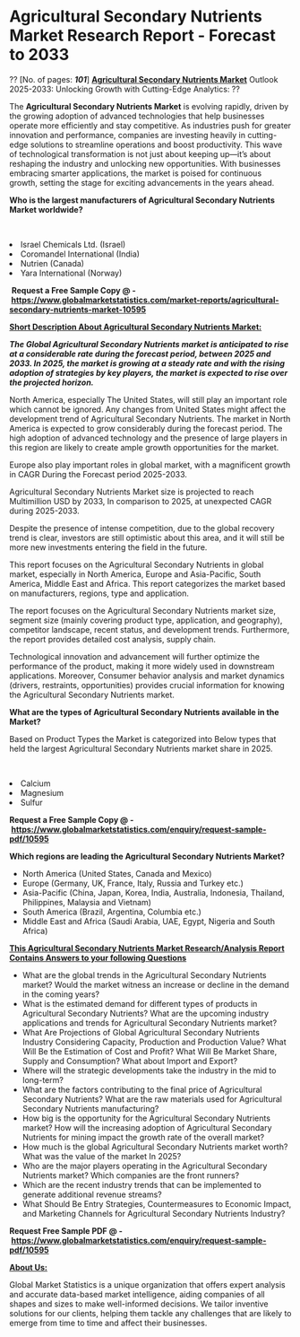 <H1>Agricultural Secondary Nutrients Market Research Report - Forecast to 2033</H1><p>?? [No. of pages:&nbsp;<strong><em>101</em></strong>]&nbsp;<strong><a href="https://www.globalmarketstatistics.com/market-reports/agricultural-secondary-nutrients-market-10595">Agricultural Secondary Nutrients&nbsp;Market</a></strong>&nbsp;Outlook 2025-2033: Unlocking Growth with Cutting-Edge Analytics: ??</p><p>The <strong>Agricultural Secondary Nutrients Market</strong> is evolving rapidly, driven by the growing adoption of advanced technologies that help businesses operate more efficiently and stay competitive. As industries push for greater innovation and performance, companies are investing heavily in cutting-edge solutions to streamline operations and boost productivity. This wave of technological transformation is not just about keeping up&mdash;it&rsquo;s about reshaping the industry and unlocking new opportunities. With businesses embracing smarter applications, the market is poised for continuous growth, setting the stage for exciting advancements in the years ahead.</p><p><strong>Who is the largest manufacturers of Agricultural Secondary Nutrients Market worldwide?</strong></p><p>&nbsp;<li>Israel Chemicals Ltd. (Israel)<li>Coromandel International (India)<li>Nutrien (Canada)<li>Yara International (Norway)</p><p>&nbsp;<strong>Request a Free Sample Copy @ -&nbsp;<a href="https://www.globalmarketstatistics.com/market-reports/agricultural-secondary-nutrients-market-10595">https://www.globalmarketstatistics.com/market-reports/agricultural-secondary-nutrients-market-10595</a></strong></p><p><strong><u>Short Description About Agricultural Secondary Nutrients Market:</u></strong></p><p><strong><em>The Global Agricultural Secondary Nutrients market is anticipated to rise at a considerable rate during the forecast period, between 2025 and 2033. In 2025, the market is growing at a steady rate and with the rising adoption of strategies by key players, the market is expected to rise over the projected horizon.</em></strong></p><p>North America, especially The United States, will still play an important role which cannot be ignored. Any changes from United States might affect the development trend of Agricultural Secondary Nutrients. The market in North America is expected to grow considerably during the forecast period. The high adoption of advanced technology and the presence of large players in this region are likely to create ample growth opportunities for the market.</p><p>Europe also play important roles in global market, with a magnificent growth in CAGR During the Forecast period 2025-2033.</p><p>Agricultural Secondary Nutrients Market size is projected to reach Multimillion USD by 2033, In comparison to 2025, at unexpected CAGR during 2025-2033.</p><p>Despite the presence of intense competition, due to the global recovery trend is clear, investors are still optimistic about this area, and it will still be more new investments entering the field in the future.</p><p>This report focuses on the Agricultural Secondary Nutrients in global market, especially in North America, Europe and Asia-Pacific, South America, Middle East and Africa. This report categorizes the market based on manufacturers, regions, type and application.</p><p>The report focuses on the Agricultural Secondary Nutrients market size, segment size (mainly covering product type, application, and geography), competitor landscape, recent status, and development trends. Furthermore, the report provides detailed cost analysis, supply chain.</p><p>Technological innovation and advancement will further optimize the performance of the product, making it more widely used in downstream applications. Moreover, Consumer behavior analysis and market dynamics (drivers, restraints, opportunities) provides crucial information for knowing the Agricultural Secondary Nutrients market.</p><p><strong>What are the types of Agricultural Secondary Nutrients available in the Market?</strong></p><p>Based on Product Types the Market is categorized into Below types that held the largest Agricultural Secondary Nutrients market share in 2025.</p><p>&nbsp;<li>Calcium<li> Magnesium<li> Sulfur&nbsp;</p><p><strong>Request a Free Sample Copy @ -&nbsp;<a href="https://www.globalmarketstatistics.com/enquiry/request-sample-pdf/10595">https://www.globalmarketstatistics.com/enquiry/request-sample-pdf/10595</a></strong></p><p><strong>Which regions are leading the Agricultural Secondary Nutrients Market?</strong></p><ul><li>North America (United States, Canada and Mexico)</li><li>Europe (Germany, UK, France, Italy, Russia and Turkey etc.)</li><li>Asia-Pacific (China, Japan, Korea, India, Australia, Indonesia, Thailand, Philippines, Malaysia and Vietnam)</li><li>South America (Brazil, Argentina, Columbia etc.)</li><li>Middle East and Africa (Saudi Arabia, UAE, Egypt, Nigeria and South Africa)</li></ul><p><strong><u>This Agricultural Secondary Nutrients Market Research/Analysis Report Contains Answers to your following Questions</u></strong></p><ul><li>What are the global trends in the Agricultural Secondary Nutrients market? Would the market witness an increase or decline in the demand in the coming years?</li><li>What is the estimated demand for different types of products in Agricultural Secondary Nutrients? What are the upcoming industry applications and trends for Agricultural Secondary Nutrients market?</li><li>What Are Projections of Global Agricultural Secondary Nutrients Industry Considering Capacity, Production and Production Value? What Will Be the Estimation of Cost and Profit? What Will Be Market Share, Supply and Consumption? What about Import and Export?</li><li>Where will the strategic developments take the industry in the mid to long-term?</li><li>What are the factors contributing to the final price of Agricultural Secondary Nutrients? What are the raw materials used for Agricultural Secondary Nutrients manufacturing?</li><li>How big is the opportunity for the Agricultural Secondary Nutrients market? How will the increasing adoption of Agricultural Secondary Nutrients for mining impact the growth rate of the overall market?</li><li>How much is the global Agricultural Secondary Nutrients market worth? What was the value of the market In 2025?</li><li>Who are the major players operating in the Agricultural Secondary Nutrients market? Which companies are the front runners?</li><li>Which are the recent industry trends that can be implemented to generate additional revenue streams?</li><li>What Should Be Entry Strategies, Countermeasures to Economic Impact, and Marketing Channels for Agricultural Secondary Nutrients Industry?</li></ul><p><strong>Request Free Sample PDF @ -&nbsp;<a href="https://www.globalmarketstatistics.com/enquiry/request-sample-pdf/10595">https://www.globalmarketstatistics.com/enquiry/request-sample-pdf/10595</a></strong></p><p><strong><u>About Us:</u></strong></p><p>Global Market Statistics&nbsp;is a unique organization that offers expert analysis and accurate data-based market intelligence, aiding companies of all shapes and sizes to make well-informed decisions. We tailor inventive solutions for our clients, helping them tackle any challenges that are likely to emerge from time to time and affect their businesses.</p>
